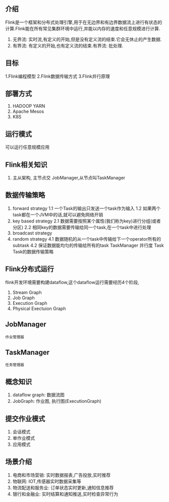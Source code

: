## 介绍
Flink是一个框架和分布式处理引擎,用于在无边界和有边界数据流上进行有状态的计算.Flink能在所有常见集群环境中运行,并能以内存的速度和任意规模进行计算.
1. 无界流: 实时流,有定义的开始,但是没有定义流的结束.它会无休止的产生数据.
2. 有界流: 有定义的开始,也有定义流的结束.有界流: 批处理.
## 目标
1.Flink编程模型
2.Flink数据传输方式
3.Flink并行原理
## 部署方式
1. HADOOP YARN
2. Apache Mesos
3. K8S
## 运行模式
可以运行任意规模应用
## Flink相关知识
1. 主从架构, 主节点交 JobManager,从节点叫TaskManager
## 数据传输策略
1. forward strategy
1.1 一个Task的输出只发送一个task作为输入
1.2 如果两个task都在一个JVM中的话,就可以避免网络开销
2. key based strategy
2.1 数据需要按照某个属性(我们称为key)进行分组(或者分区)
2.2 相同key的数据需要传输给同一个task,在一个task中进行处理
3. broadcast strategy
4. random strategy
4.1 数据随机的从一个task中传输给下一个operator所有的subtask
4.2 保证数据能均匀的传输给所有的task
TaskManager 并行度 Task Task的数据传输策略
## Flink分布式运行
flink开发环境需要构建dataflow,这个dataflow运行需要经历4个阶段,
1. Stream Graph
2. Job Graph
3. Execution Graph
4. Physical Exectuion Graph
## JobManager
    作业管理器
## TaskManager
    任务管理器
## 概念知识
1. dataflow graph: 数据流图
2. JobGraph: 作业图, 执行图(ExecutionGraph)
## 提交作业模式
1. 会话模式
2. 单作业模式
3. 应用模式
## 场景介绍
1. 电商和市场营销: 实时数据报表,广告投放,实时推荐
2. 物联网: IOT,传感器实时数据采集等
3. 物流配送和服务业: 订单状态实时更新,通知信息推荐
4. 银行和金融业: 实时结算和通知推送,实时检查异常行为